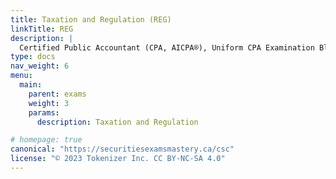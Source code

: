```yaml
---
title: Taxation and Regulation (REG) 
linkTitle: REG
description: |
  Certified Public Accountant (CPA, AICPA®), Uniform CPA Examination Blueprints (Effective date: January 2025): Taxation and Regulation (REG) section
type: docs
nav_weight: 6
menu:
  main:
    parent: exams
    weight: 3
    params:
      description: Taxation and Regulation

# homepage: true
canonical: "https://securitiesexamsmastery.ca/csc"
license: "© 2023 Tokenizer Inc. CC BY-NC-SA 4.0"
---
```



